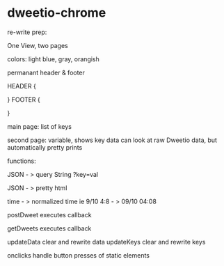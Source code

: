 # dweetio-chrome 


re-write prep:

One View, two pages

colors: light blue, gray, orangish

permanant header & footer

HEADER {
	
}
FOOTER {

}

main page: list of keys

second page: variable, shows key data
can look at raw Dweetio data, but automatically pretty prints



functions:

JSON - > query String ?key=val

JSON - > pretty html

time - > normalized time ie 9/10 4:8 - > 09/10 04:08

postDweet  executes callback

getDweets  executes callback

updateData  clear and rewrite data
updateKeys  clear and rewrite keys

onclicks  handle button presses of static elements

